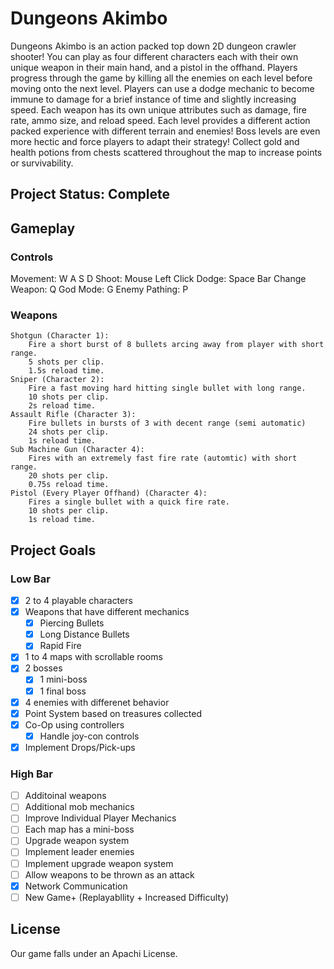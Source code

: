 # Dungeons Akimbo
Dungeons Akimbo is an action packed top down 2D dungeon crawler shooter! You can play as
four different characters each with their own unique weapon in their main hand, and a pistol
in the offhand. Players progress through the game by killing all the enemies on each level
before moving onto the next level. Players can use a dodge mechanic to become immune to damage
for a brief instance of time and slightly increasing speed. Each weapon has its own unique attributes 
such as damage, fire rate, ammo size, and reload speed. Each level provides a different action packed experience 
with different terrain and enemies! Boss levels are even more hectic and force players to adapt
their strategy! Collect gold and health potions from chests scattered throughout the map to
increase points or survivability.


## Project Status: Complete

## Gameplay

### Controls
Movement: W A S D
Shoot: Mouse Left Click
Dodge: Space Bar
Change Weapon: Q
God Mode: G
Enemy Pathing: P

### Weapons
	Shotgun (Character 1):
		Fire a short burst of 8 bullets arcing away from player with short range.
		5 shots per clip.
		1.5s reload time.
	Sniper (Character 2):
		Fire a fast moving hard hitting single bullet with long range.
		10 shots per clip.
		2s reload time.
	Assault Rifle (Character 3):
		Fire bullets in bursts of 3 with decent range (semi automatic)
		24 shots per clip.
		1s reload time.
	Sub Machine Gun (Character 4):
		Fires with an extremely fast fire rate (automtic) with short range.
		20 shots per clip.
		0.75s reload time.
	Pistol (Every Player Offhand) (Character 4):
		Fires a single bullet with a quick fire rate.
		10 shots per clip.
		1s reload time.

## Project Goals
### Low Bar
- [x] 2 to 4 playable characters
- [x] Weapons that have different mechanics
    - [x] Piercing Bullets
    - [x] Long Distance Bullets
    - [x] Rapid Fire
- [x] 1 to 4 maps with scrollable rooms
- [x] 2 bosses
    - [x] 1 mini-boss
    - [x] 1 final boss
- [x] 4 enemies with differenet behavior
- [x] Point System based on treasures collected
- [x] Co-Op using controllers
    - [x] Handle joy-con controls
- [x] Implement Drops/Pick-ups

### High Bar
- [ ] Additoinal weapons
- [ ] Additional mob mechanics
- [ ] Improve Individual Player Mechanics
- [ ] Each map has a mini-boss
- [ ] Upgrade weapon system
- [ ] Implement leader enemies
- [ ] Implement upgrade weapon system
- [ ] Allow weapons to be thrown as an attack
- [x] Network Communication
- [ ] New Game+ (Replayabllity + Increased Difficulty)

## License
Our game falls under an Apachi License.